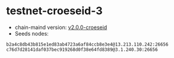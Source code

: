# testnet-croeseid-3
- chain-maind version: [v2.0.0-croeseid](https://github.com/crypto-org-chain/chain-main/releases/tag/v2.0.0)
- Seeds nodes:
```
b2a4c8db43b815e1ed83ab4723a6af84ccb8e3e4@13.213.110.242:26656
c76d7d28141daf037bec919268d0f38e64fd8389@3.1.240.30:26656
```